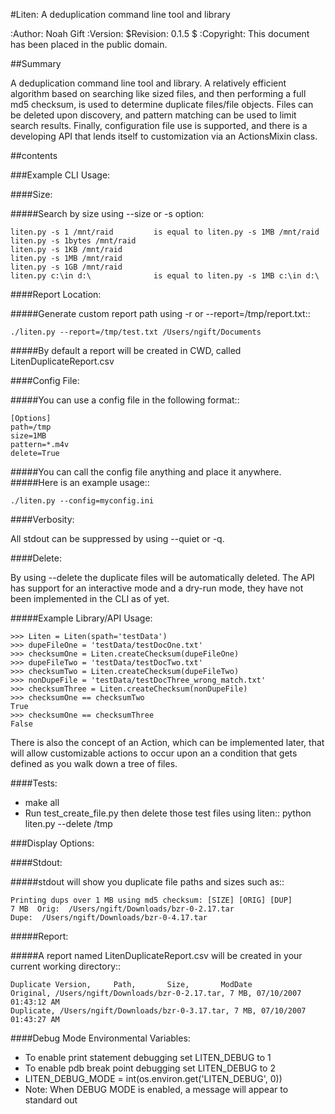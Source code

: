 #Liten:  A deduplication command line tool and library

:Author: Noah Gift
:Version: $Revision: 0.1.5 $
:Copyright: This document has been placed in the public domain.

##Summary


A deduplication command line tool and library.  A relatively efficient
algorithm based on searching like sized files, and then performing a full md5
checksum, is used to determine duplicate files/file objects.  Files can be
deleted upon discovery, and pattern matching can be used to limit search
results. Finally, configuration file use is supported, and there is a
developing API that lends itself to customization via an ActionsMixin class.



##contents

###Example CLI Usage:



####Size:

#####Search by size using --size or -s option:

    liten.py -s 1 /mnt/raid         is equal to liten.py -s 1MB /mnt/raid
    liten.py -s 1bytes /mnt/raid
    liten.py -s 1KB /mnt/raid
    liten.py -s 1MB /mnt/raid
    liten.py -s 1GB /mnt/raid
    liten.py c:\in d:\              is equal to liten.py -s 1MB c:\in d:\

####Report Location:


#####Generate custom report path using -r or --report=/tmp/report.txt::

    ./liten.py --report=/tmp/test.txt /Users/ngift/Documents

#####By default a report will be created in CWD, called LitenDuplicateReport.csv

####Config File:


#####You can use a config file in the following format::

    [Options]
    path=/tmp
    size=1MB
    pattern=*.m4v
    delete=True


#####You can call the config file anything and place it anywhere. 
#####Here is an example usage::

    ./liten.py --config=myconfig.ini

####Verbosity:

All stdout can be suppressed by using --quiet or -q.

####Delete:


By using --delete the duplicate files will be automatically deleted.  The API
has support for an interactive mode and a dry-run mode, they have not been
implemented in the CLI as of yet.

#####Example Library/API Usage:

    >>> Liten = Liten(spath='testData')
    >>> dupeFileOne = 'testData/testDocOne.txt'
    >>> checksumOne = Liten.createChecksum(dupeFileOne)
    >>> dupeFileTwo = 'testData/testDocTwo.txt'
    >>> checksumTwo = Liten.createChecksum(dupeFileTwo)
    >>> nonDupeFile = 'testData/testDocThree_wrong_match.txt'
    >>> checksumThree = Liten.createChecksum(nonDupeFile)
    >>> checksumOne == checksumTwo
    True
    >>> checksumOne == checksumThree
    False

There is also the concept of an Action, which can be implemented later, that
will allow customizable actions to occur upon an a condition that gets defined
as you walk down a tree of files.

####Tests:

 * make all
 * Run test_create_file.py then delete those test files using liten::
    python liten.py --delete /tmp

###Display Options:


####Stdout:

#####stdout will show you duplicate file paths and sizes such as::

    Printing dups over 1 MB using md5 checksum: [SIZE] [ORIG] [DUP]
    7 MB  Orig:  /Users/ngift/Downloads/bzr-0-2.17.tar
    Dupe:  /Users/ngift/Downloads/bzr-0-4.17.tar

#####Report:

#####A report named LitenDuplicateReport.csv will be created in your current working
directory::

    Duplicate Version,     Path,       Size,       ModDate
    Original, /Users/ngift/Downloads/bzr-0-2.17.tar, 7 MB, 07/10/2007 01:43:12 AM
    Duplicate, /Users/ngift/Downloads/bzr-0-3.17.tar, 7 MB, 07/10/2007 01:43:27 AM


####Debug Mode Environmental Variables:

* To enable print statement debugging set LITEN_DEBUG to 1
* To enable pdb break point debugging set LITEN_DEBUG to 2
* LITEN_DEBUG_MODE = int(os.environ.get('LITEN_DEBUG', 0))
* Note:  When DEBUG MODE is enabled, a message will appear to standard out

